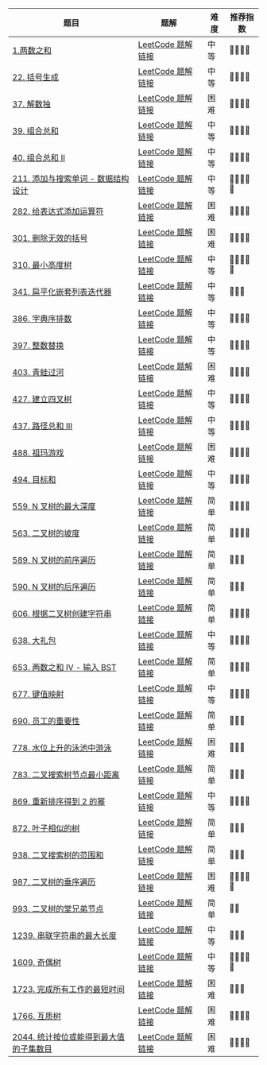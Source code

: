 | 题目                                                                                                                   | 题解                                                                                                                                                                       | 难度  | 推荐指数       |
| -------------------------------------------------------------------------------------------------------------------- | ------------------------------------------------------------------------------------------------------------------------------------------------------------------------ | --- | ---------- |
| [1.两数之和](https://leetcode.cn/problems/two-sum/)                                                                      | [LeetCode 题解链接](https://github.com/hello-hahha/LeetCode-/blob/main/LeetCode/1-10/1.%20%E4%B8%A4%E6%95%B0%E4%B9%8B%E5%92%8C%EF%BC%88%E7%AE%80%E5%8D%95%EF%BC%89.md)       | 中等  | 🤩🤩🤩🤩   |
| [22. 括号生成](https://leetcode-cn.com/problems/generate-parentheses/)                                                   | [LeetCode 题解链接](https://leetcode-cn.com/problems/generate-parentheses/solution/shua-chuan-lc-dfs-jie-fa-by-ac_oier-nknl/)                                                | 中等  | 🤩🤩🤩🤩   |
| [37. 解数独](https://leetcode-cn.com/problems/sudoku-solver/)                                                           | [LeetCode 题解链接](https://leetcode-cn.com/problems/sudoku-solver/solution/he-n-huang-hou-yi-yang-shi-yi-dao-hui-su-lfpd/)                                                  | 困难  | 🤩🤩🤩🤩   |
| [39. 组合总和](https://leetcode-cn.com/problems/combination-sum/)                                                        | [LeetCode 题解链接](https://leetcode-cn.com/problems/combination-sum/solution/dfs-hui-su-suan-fa-yi-ji-ru-he-que-ding-wpbo5/)                                                | 中等  | 🤩🤩🤩🤩   |
| [40. 组合总和 II](https://leetcode-cn.com/problems/combination-sum-ii/)                                                  | [LeetCode 题解链接](https://leetcode-cn.com/problems/combination-sum-ii/solution/dfs-hui-su-jie-fa-yi-ji-ru-he-pan-duan-s-xlwy/)                                             | 中等  | 🤩🤩🤩🤩   |
| [211. 添加与搜索单词 - 数据结构设计](https://leetcode-cn.com/problems/design-add-and-search-words-data-structure/)                | [LeetCode 题解链接](https://leetcode-cn.com/problems/design-add-and-search-words-data-structure/solution/gong-shui-san-xie-yi-ti-shuang-jie-er-we-un94/)                     | 中等  | 🤩🤩🤩🤩🤩 |
| [282. 给表达式添加运算符](https://leetcode-cn.com/problems/expression-add-operators/)                                         | [LeetCode 题解链接](https://leetcode-cn.com/problems/expression-add-operators/solution/gong-shui-san-xie-hui-su-suan-fa-yun-yon-nl9z/)                                       | 困难  | 🤩🤩🤩🤩   |
| [301. 删除无效的括号](https://leetcode-cn.com/problems/remove-invalid-parentheses/)                                         | [LeetCode 题解链接](https://leetcode-cn.com/problems/remove-invalid-parentheses/solution/yi-fen-zhong-nei-kan-dong-jiang-gua-hao-aya6k/)                                     | 困难  | 🤩🤩🤩🤩   |
| [310. 最小高度树](https://leetcode-cn.com/problems/minimum-height-trees/)                                                 | [LeetCode 题解链接](https://leetcode-cn.com/problems/minimum-height-trees/solution/by-ac_oier-7xio/)                                                                         | 中等  | 🤩🤩🤩🤩🤩 |
| [341. 扁平化嵌套列表迭代器](https://leetcode-cn.com/problems/flatten-nested-list-iterator/)                                    | [LeetCode 题解链接](https://leetcode-cn.com/problems/flatten-nested-list-iterator/solution/yi-ti-shuang-jie-dfsdui-lie-di-gui-zhan-kvwhy/)                                   | 中等  | 🤩🤩🤩     |
| [386. 字典序排数](https://leetcode-cn.com/problems/lexicographical-numbers/)                                              | [LeetCode 题解链接](https://leetcode-cn.com/problems/lexicographical-numbers/solution/by-ac_oier-ktn7/)                                                                      | 中等  | 🤩🤩🤩🤩   |
| [397. 整数替换](https://leetcode-cn.com/problems/integer-replacement/)                                                   | [LeetCode 题解链接](https://leetcode-cn.com/problems/integer-replacement/solution/gong-shui-san-xie-yi-ti-san-jie-dfsbfs-t-373h/)                                            | 中等  | 🤩🤩🤩🤩   |
| [403. 青蛙过河](https://leetcode-cn.com/problems/frog-jump/)                                                             | [LeetCode 题解链接](https://leetcode-cn.com/problems/frog-jump/solution/gong-shui-san-xie-yi-ti-duo-jie-jiang-di-74fw/)                                                      | 困难  | 🤩🤩🤩🤩   |
| [427. 建立四叉树](https://leetcode.cn/problems/construct-quad-tree/)                                                      | [LeetCode 题解链接](https://leetcode.cn/problems/construct-quad-tree/solution/by-ac_oier-maul/)                                                                              | 中等  | 🤩🤩🤩🤩   |
| [437. 路径总和 III](https://leetcode-cn.com/problems/path-sum-iii/)                                                      | [LeetCode 题解链接](https://leetcode-cn.com/problems/path-sum-iii/solution/gong-shui-san-xie-yi-ti-shuang-jie-dfs-q-usa7/)                                                   | 中等  | 🤩🤩🤩🤩   |
| [488. 祖玛游戏](https://leetcode-cn.com/problems/zuma-game/)                                                             | [LeetCode 题解链接](https://leetcode-cn.com/problems/zuma-game/solution/gong-shui-san-xie-yi-ti-shuang-jie-sou-s-3ftb/)                                                      | 困难  | 🤩🤩🤩🤩   |
| [494. 目标和](https://leetcode-cn.com/problems/target-sum/)                                                             | [LeetCode 题解链接](https://leetcode-cn.com/problems/target-sum/solution/gong-shui-san-xie-yi-ti-si-jie-dfs-ji-yi-et5b/)                                                     | 中等  | 🤩🤩🤩🤩   |
| [559. N 叉树的最大深度](https://leetcode-cn.com/problems/maximum-depth-of-n-ary-tree/)                                      | [LeetCode 题解链接](https://leetcode-cn.com/problems/maximum-depth-of-n-ary-tree/solution/gong-shui-san-xie-yi-ti-shuang-jie-dfs-b-n956/)                                    | 简单  | 🤩🤩🤩🤩   |
| [563. 二叉树的坡度](https://leetcode-cn.com/problems/binary-tree-tilt/)                                                    | [LeetCode 题解链接](https://leetcode-cn.com/problems/binary-tree-tilt/solution/gong-shui-san-xie-jian-dan-er-cha-shu-di-ekz4/)                                               | 简单  | 🤩🤩🤩🤩   |
| [589. N 叉树的前序遍历](https://leetcode-cn.com/problems/n-ary-tree-preorder-traversal/)                                    | [LeetCode 题解链接](https://leetcode-cn.com/problems/n-ary-tree-preorder-traversal/solution/gong-shui-san-xie-shu-de-sou-suo-yun-yon-pse1/)                                  | 简单  | 🤩🤩🤩     |
| [590. N 叉树的后序遍历](https://leetcode-cn.com/problems/n-ary-tree-postorder-traversal/)                                   | [LeetCode 题解链接](https://leetcode-cn.com/problems/n-ary-tree-postorder-traversal/solution/by-ac_oier-ul7t/)                                                               | 简单  | 🤩🤩🤩     |
| [606. 根据二叉树创建字符串](https://leetcode-cn.com/problems/construct-string-from-binary-tree/)                               | [LeetCode 题解链接](https://leetcode-cn.com/problems/construct-string-from-binary-tree/solution/by-ac_oier-i2sk/)                                                            | 简单  | 🤩🤩🤩🤩   |
| [638. 大礼包](https://leetcode-cn.com/problems/shopping-offers/)                                                        | [LeetCode 题解链接](https://leetcode-cn.com/problems/shopping-offers/solution/gong-shui-san-xie-yi-ti-shuang-jie-zhuan-qgk1/)                                                | 中等  | 🤩🤩🤩🤩   |
| [653. 两数之和 IV - 输入 BST](https://leetcode-cn.com/problems/two-sum-iv-input-is-a-bst/)                                 | [LeetCode 题解链接](https://leetcode-cn.com/problems/two-sum-iv-input-is-a-bst/solution/by-ac_oier-zr4o/)                                                                    | 简单  | 🤩🤩🤩🤩   |
| [677. 键值映射](https://leetcode-cn.com/problems/map-sum-pairs/)                                                         | [LeetCode 题解链接](https://leetcode-cn.com/problems/map-sum-pairs/solution/gong-shui-san-xie-jie-he-dfs-de-trie-yun-i4xa/)                                                  | 中等  | 🤩🤩🤩🤩   |
| [690. 员工的重要性](https://leetcode-cn.com/problems/employee-importance/)                                                 | [LeetCode 题解链接](https://leetcode-cn.com/problems/employee-importance/solution/gong-shui-san-xie-yi-ti-shuang-jie-di-gu-s79x/)                                            | 简单  | 🤩🤩🤩     |
| [778. 水位上升的泳池中游泳](https://leetcode-cn.com/problems/swim-in-rising-water/)                                            | [LeetCode 题解链接](https://leetcode-cn.com/problems/swim-in-rising-water/solution/gong-shui-san-xie-yi-ti-shuang-jie-krusk-7c6o/)                                           | 困难  | 🤩🤩🤩     |
| [783. 二叉搜索树节点最小距离](https://leetcode-cn.com/problems/minimum-distance-between-bst-nodes/)                             | [LeetCode 题解链接](https://leetcode-cn.com/problems/minimum-distance-between-bst-nodes/solution/gong-shui-san-xie-yi-ti-san-jie-shu-de-s-7r17/)                             | 简单  | 🤩🤩🤩     |
| [869. 重新排序得到 2 的幂](https://leetcode-cn.com/problems/reordered-power-of-2/)                                           | [LeetCode 题解链接](https://leetcode-cn.com/problems/reordered-power-of-2/solution/gong-shui-san-xie-yi-ti-shuang-jie-dfs-c-3s1e/)                                           | 中等  | 🤩🤩🤩🤩   |
| [872. 叶子相似的树](https://leetcode-cn.com/problems/leaf-similar-trees/)                                                  | [LeetCode 题解链接](https://leetcode-cn.com/problems/leaf-similar-trees/solution/gong-shui-san-xie-yi-ti-shuang-jie-di-gu-udfc/)                                             | 简单  | 🤩🤩🤩     |
| [938. 二叉搜索树的范围和](https://leetcode-cn.com/problems/range-sum-of-bst/)                                                 | [LeetCode 题解链接](https://leetcode-cn.com/problems/range-sum-of-bst/solution/gong-shui-san-xie-yi-ti-shuang-jie-di-gu-q2fo/)                                               | 简单  | 🤩🤩🤩     |
| [987. 二叉树的垂序遍历](https://leetcode-cn.com/problems/vertical-order-traversal-of-a-binary-tree/)                         | [LeetCode 题解链接](https://leetcode-cn.com/problems/vertical-order-traversal-of-a-binary-tree/solution/gong-shui-san-xie-yi-ti-shuang-jie-dfs-h-wfm3/)                      | 困难  | 🤩🤩🤩🤩🤩 |
| [993. 二叉树的堂兄弟节点](https://leetcode-cn.com/problems/cousins-in-binary-tree/)                                           | [LeetCode 题解链接](https://leetcode-cn.com/problems/cousins-in-binary-tree/solution/gong-shui-san-xie-shu-de-sou-suo-dfs-bfs-b200/)                                         | 简单  | 🤩🤩       |
| [1239. 串联字符串的最大长度](https://leetcode-cn.com/problems/maximum-length-of-a-concatenated-string-with-unique-characters/) | [LeetCode 题解链接](https://leetcode-cn.com/problems/maximum-length-of-a-concatenated-string-with-unique-characters/solution/gong-shui-san-xie-yi-ti-san-jie-jian-zhi-nfeb/) | 中等  | 🤩🤩🤩     |
| [1609. 奇偶树](https://leetcode-cn.com/problems/even-odd-tree/)                                                         | [LeetCode 题解链接](https://leetcode-cn.com/problems/even-odd-tree/solution/gong-shui-san-xie-yi-ti-shuang-jie-bfs-d-kuyi/)                                                  | 中等  | 🤩🤩🤩🤩🤩 |
| [1723. 完成所有工作的最短时间](https://leetcode-cn.com/problems/find-minimum-time-to-finish-all-jobs/)                          | [LeetCode 题解链接](https://leetcode-cn.com/problems/find-minimum-time-to-finish-all-jobs/solution/gong-shui-san-xie-yi-ti-shuang-jie-jian-4epdd/)                           | 困难  | 🤩🤩🤩     |
| [1766. 互质树](https://leetcode-cn.com/problems/tree-of-coprimes/)                                                      | [LeetCode 题解链接](https://leetcode-cn.com/problems/tree-of-coprimes/solution/bu-tai-yi-yang-de-dfs-ji-lu-suo-you-zui-d3xeu/)                                               | 困难  | 🤩🤩🤩🤩   |
| [2044. 统计按位或能得到最大值的子集数目](https://leetcode-cn.com/problems/count-number-of-maximum-bitwise-or-subsets/)               | [LeetCode 题解链接](https://leetcode-cn.com/problems/count-number-of-maximum-bitwise-or-subsets/solution/by-ac_oier-dos6/)                                                   | 困难  | 🤩🤩🤩🤩   |
